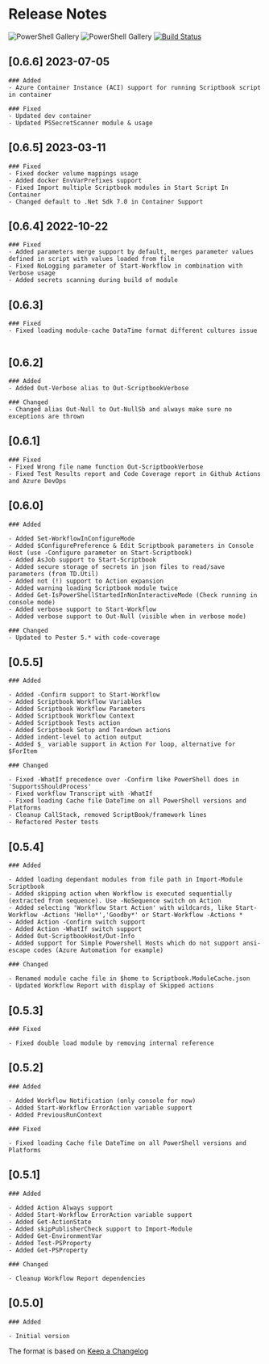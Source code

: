 # Release Notes

![PowerShell Gallery](https://img.shields.io/powershellgallery/v/Scriptbook.svg?label=PSGallery%20Version&logo=PowerShell&style=flat-square)
![PowerShell Gallery](https://img.shields.io/powershellgallery/dt/Scriptbook.svg?label=PSGallery%20Downloads&logo=PowerShell&style=flat-square)
[![Build Status](https://dev.azure.com/tedon/TD.Deploy/_apis/build/status/ehagen.Scriptbook?branchName=master)](https://dev.azure.com/tedon/TD.Deploy/_build/latest?definitionId=52&branchName=master)

## [0.6.6] 2023-07-05

```plain
### Added
- Azure Container Instance (ACI) support for running Scriptbook script in container

### Fixed
- Updated dev container
- Updated PSSecretScanner module & usage

```

## [0.6.5] 2023-03-11

```plain
### Fixed
- Fixed docker volume mappings usage
- Added docker EnvVarPrefixes support
- Fixed Import multiple Scriptbook modules in Start Script In Container
- Changed default to .Net Sdk 7.0 in Container Support

```

## [0.6.4] 2022-10-22

```plain
### Fixed
- Added parameters merge support by default, merges parameter values defined in script with values loaded from file
- Fixed NoLogging parameter of Start-Workflow in combination with Verbose usage
- Added secrets scanning during build of module

```

## [0.6.3]

```plain
### Fixed
- Fixed loading module-cache DataTime format different cultures issue


```

## [0.6.2]

```plain
### Added
- Added Out-Verbose alias to Out-ScriptbookVerbose

### Changed
- Changed alias Out-Null to Out-NullSb and always make sure no exceptions are thrown

```

## [0.6.1]

```plain
### Fixed
- Fixed Wrong file name function Out-ScriptbookVerbose
- Fixed Test Results report and Code Coverage report in Github Actions and Azure DevOps

```

## [0.6.0]

```plain
### Added

- Added Set-WorkflowInConfigureMode
- Added $ConfigurePreference & Edit Scriptbook parameters in Console Host (use -Configure parameter on Start-Scriptbook)
- Added AsJob support to Start-Scriptbook
- Added secure storage of secrets in json files to read/save parameters (from TD.Util)
- Added not (!) support to Action expansion
- Added warning loading Scriptbook module twice
- Added Get-IsPowerShellStartedInNonInteractiveMode (Check running in console mode)
- Added verbose support to Start-Workflow
- Added verbose support to Out-Null (visible when in verbose mode)

### Changed
- Updated to Pester 5.* with code-coverage

```

## [0.5.5]

```plain
### Added

- Added -Confirm support to Start-Workflow
- Added Scriptbook Workflow Variables
- Added Scriptbook Workflow Parameters
- Added Scriptbook Workflow Context
- Added Scriptbook Tests action
- Added Scriptbook Setup and Teardown actions
- Added indent-level to action output
- Added $_ variable support in Action For loop, alternative for $ForItem

### Changed

- Fixed -WhatIf precedence over -Confirm like PowerShell does in 'SupportsShouldProcess'
- Fixed workflow Transcript with -WhatIf
- Fixed loading Cache file DateTime on all PowerShell versions and Platforms
- Cleanup CallStack, removed ScriptBook/framework lines
- Refactored Pester tests

```

## [0.5.4]

```plain
### Added

- Added loading dependant modules from file path in Import-Module Scriptbook
- Added skipping action when Workflow is executed sequentially (extracted from sequence). Use -NoSequence switch on Action
- Added selecting 'Workflow Start Action' with wildcards, like Start-Workflow -Actions 'Hello*','Goodby*' or Start-Workflow -Actions *
- Added Action -Confirm switch support
- Added Action -WhatIf switch support
- Added Out-ScriptbookHost/Out-Info
- Added support for Simple Powershell Hosts which do not support ansi-escape codes (Azure Automation for example)

### Changed

- Renamed module cache file in $home to Scriptbook.ModuleCache.json
- Updated Workflow Report with display of Skipped actions

```

## [0.5.3]

```plain
### Fixed

- Fixed double load module by removing internal reference

```

## [0.5.2]

```plain
### Added

- Added Workflow Notification (only console for now)
- Added Start-Workflow ErrorAction variable support
- Added PreviousRunContext

### Fixed

- Fixed loading Cache file DateTime on all PowerShell versions and Platforms

```

## [0.5.1]

```plain
### Added

- Added Action Always support
- Added Start-Workflow ErrorAction variable support
- Added Get-ActionState
- Added skipPublisherCheck support to Import-Module
- Added Get-EnvironmentVar
- Added Test-PSProperty
- Added Get-PSProperty

### Changed

- Cleanup Workflow Report dependencies

```

## [0.5.0]

```plain
### Added

- Initial version
```

The format is based on [Keep a Changelog](http://keepachangelog.com/)